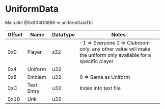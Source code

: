 # UniformData
Main.dol @0x804D08B8 => uniformDataTbl

| Offset | Name | DataType | Notes |
| --- | --- | --- | --- |
| 0x0 | Player | s32 | -1 => Everyone 0 => Clubroom only, any other value will make the uniform only available for a specific player |
| 0x4 | Uniform | u32 |  |
| 0x8 | Emblem | u32 | 0 => Same as Uniform |
| 0xC | Text Entry | u32 | Index into text file |
| 0x10 | Unk | u32 | |
